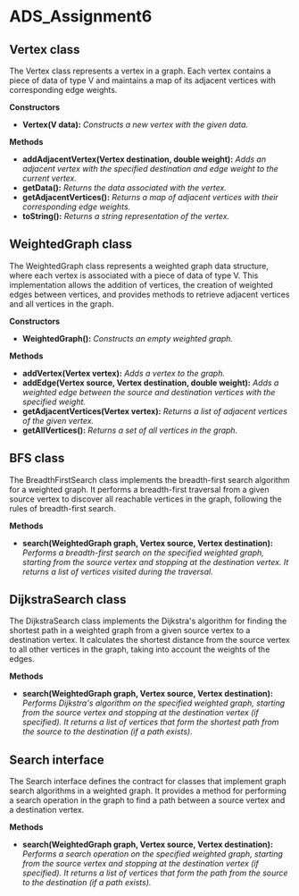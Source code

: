 # ADS_Assignment6
## Vertex class

The Vertex class represents a vertex in a graph. Each vertex contains a piece of data of type V and maintains a map of its adjacent vertices with corresponding edge weights.

**Constructors**

- **Vertex(V data):** *Constructs a new vertex with the given data.*

**Methods**

- **addAdjacentVertex(Vertex<V> destination, double weight):** *Adds an adjacent vertex with the specified destination and edge weight to the current vertex.*
- **getData():** *Returns the data associated with the vertex.*
- **getAdjacentVertices():** *Returns a map of adjacent vertices with their corresponding edge weights.*
- **toString():** *Returns a string representation of the vertex.*


## WeightedGraph class
  
The WeightedGraph class represents a weighted graph data structure, where each vertex is associated with a piece of data of type V. This implementation allows the addition of vertices, the creation of weighted edges between vertices, and provides methods to retrieve adjacent vertices and all vertices in the graph.

**Constructors**
  
- **WeightedGraph():** *Constructs an empty weighted graph.*
  
**Methods**
  
- **addVertex(Vertex<V> vertex):** *Adds a vertex to the graph.*
- **addEdge(Vertex<V> source, Vertex<V> destination, double weight):** *Adds a weighted edge between the source and destination vertices with the specified weight.*
- **getAdjacentVertices(Vertex<V> vertex):** *Returns a list of adjacent vertices of the given vertex.*
- **getAllVertices():** *Returns a set of all vertices in the graph.*
  
  
## BFS class
The BreadthFirstSearch class implements the breadth-first search algorithm for a weighted graph. It performs a breadth-first traversal from a given source vertex to discover all reachable vertices in the graph, following the rules of breadth-first search.

**Methods**
- **search(WeightedGraph<V> graph, Vertex<V> source, Vertex<V> destination):** *Performs a breadth-first search on the specified weighted graph, starting from the source vertex and stopping at the destination vertex. It returns a list of vertices visited during the traversal.*


## DijkstraSearch class
The DijkstraSearch class implements the Dijkstra's algorithm for finding the shortest path in a weighted graph from a given source vertex to a destination vertex. It calculates the shortest distance from the source vertex to all other vertices in the graph, taking into account the weights of the edges.

**Methods**
- **search(WeightedGraph<V> graph, Vertex<V> source, Vertex<V> destination):** *Performs Dijkstra's algorithm on the specified weighted graph, starting from the source vertex and stopping at the destination vertex (if specified). It returns a list of vertices that form the shortest path from the source to the destination (if a path exists).*


## Search interface

The Search interface defines the contract for classes that implement graph search algorithms in a weighted graph. It provides a method for performing a search operation in the graph to find a path between a source vertex and a destination vertex.

**Methods**
- **search(WeightedGraph<V> graph, Vertex<V> source, Vertex<V> destination):** *Performs a search operation on the specified weighted graph, starting from the source vertex and stopping at the destination vertex (if specified). It returns a list of vertices that form the path from the source to the destination (if a path exists).*
